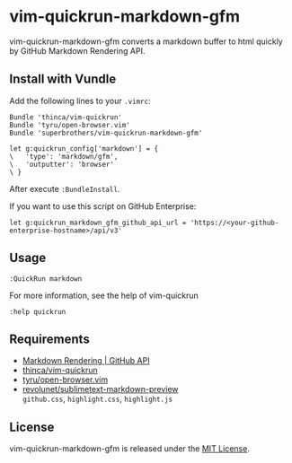# vim-quickrun-markdown-gfm

vim-quickrun-markdown-gfm converts a markdown buffer to html quickly by GitHub Markdown Rendering API.

## Install with Vundle

Add the following lines to your `.vimrc`:

```vim
Bundle 'thinca/vim-quickrun'
Bundle 'tyru/open-browser.vim'
Bundle 'superbrothers/vim-quickrun-markdown-gfm'
```

```vim
let g:quickrun_config['markdown'] = {
\   'type': 'markdown/gfm',
\   'outputter': 'browser'
\ }
```

After execute `:BundleInstall`.

If you want to use this script on GitHub Enterprise:

```vim
let g:quickrun_markdown_gfm_github_api_url = 'https://<your-github-enterprise-hostname>/api/v3'
```

## Usage

    :QuickRun markdown

For more information, see the help of vim-quickrun

    :help quickrun

## Requirements

- [Markdown Rendering | GitHub API](http://developer.github.com/v3/markdown/)
- [thinca/vim-quickrun](https://github.com/thinca/vim-quickrun)
- [tyru/open-browser.vim](https://github.com/tyru/open-browser.vim)
- [revolunet/sublimetext-markdown-preview](https://github.com/revolunet/sublimetext-markdown-preview)  
    `github.css`, `highlight.css`, `highlight.js`

## License

vim-quickrun-markdown-gfm is released under the [MIT License](http://www.opensource.org/licenses/MIT).
